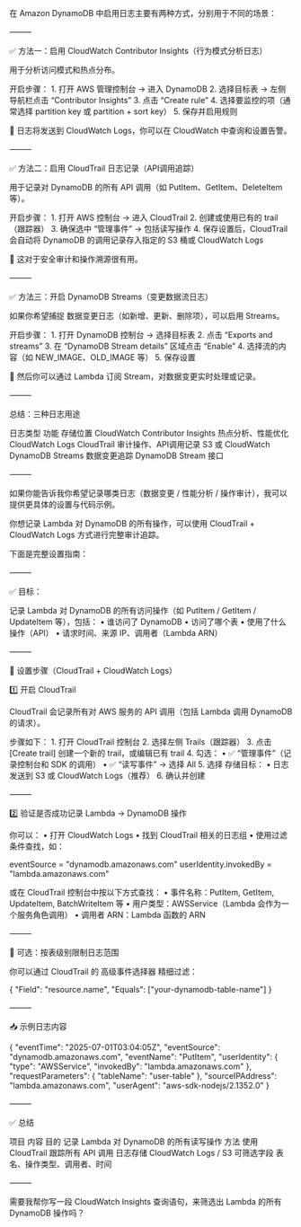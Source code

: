 在 Amazon DynamoDB 中启用日志主要有两种方式，分别用于不同的场景：

⸻

✅ 方法一：启用 CloudWatch Contributor Insights（行为模式分析日志）

用于分析访问模式和热点分布。

开启步骤：
	1.	打开 AWS 管理控制台 → 进入 DynamoDB
	2.	选择目标表 → 左侧导航栏点击 “Contributor Insights”
	3.	点击 “Create rule”
	4.	选择要监控的项（通常选择 partition key 或 partition + sort key）
	5.	保存并启用规则

📌 日志将发送到 CloudWatch Logs，你可以在 CloudWatch 中查询和设置告警。

⸻

✅ 方法二：启用 CloudTrail 日志记录（API调用追踪）

用于记录对 DynamoDB 的所有 API 调用（如 PutItem、GetItem、DeleteItem 等）。

开启步骤：
	1.	打开 AWS 控制台 → 进入 CloudTrail
	2.	创建或使用已有的 trail（跟踪器）
	3.	确保选中 “管理事件” → 包括读写操作
	4.	保存设置后，CloudTrail 会自动将 DynamoDB 的调用记录存入指定的 S3 桶或 CloudWatch Logs

📌 这对于安全审计和操作溯源很有用。

⸻

✅ 方法三：开启 DynamoDB Streams（变更数据流日志）

如果你希望捕捉 数据变更日志（如新增、更新、删除项），可以启用 Streams。

开启步骤：
	1.	打开 DynamoDB 控制台 → 选择目标表
	2.	点击 “Exports and streams”
	3.	在 “DynamoDB Stream details” 区域点击 “Enable”
	4.	选择流的内容（如 NEW_IMAGE、OLD_IMAGE 等）
	5.	保存设置

📌 然后你可以通过 Lambda 订阅 Stream，对数据变更实时处理或记录。

⸻

总结：三种日志用途

日志类型	功能	存储位置
CloudWatch Contributor Insights	热点分析、性能优化	CloudWatch Logs
CloudTrail	审计操作、API调用记录	S3 或 CloudWatch
DynamoDB Streams	数据变更追踪	DynamoDB Stream 接口


⸻

如果你能告诉我你希望记录哪类日志（数据变更 / 性能分析 / 操作审计），我可以提供更具体的设置与代码示例。


你想记录 Lambda 对 DynamoDB 的所有操作，可以使用 CloudTrail + CloudWatch Logs 方式进行完整审计追踪。

下面是完整设置指南：

⸻

✅ 目标：

记录 Lambda 对 DynamoDB 的所有访问操作（如 PutItem / GetItem / UpdateItem 等），包括：
	•	谁访问了 DynamoDB
	•	访问了哪个表
	•	使用了什么操作（API）
	•	请求时间、来源 IP、调用者（Lambda ARN）

⸻

🔧 设置步骤（CloudTrail + CloudWatch Logs）

1️⃣ 开启 CloudTrail

CloudTrail 会记录所有对 AWS 服务的 API 调用（包括 Lambda 调用 DynamoDB 的请求）。

步骤如下：
	1.	打开 CloudTrail 控制台
	2.	选择左侧 Trails（跟踪器）
	3.	点击 [Create trail] 创建一个新的 trail，或编辑已有 trail
	4.	勾选：
	•	✅ “管理事件”（记录控制台和 SDK 的调用）
	•	✅ “读写事件” → 选择 All
	5.	选择 存储目标：
	•	日志发送到 S3 或 CloudWatch Logs（推荐）
	6.	确认并创建

⸻

2️⃣ 验证是否成功记录 Lambda → DynamoDB 操作

你可以：
	•	打开 CloudWatch Logs
	•	找到 CloudTrail 相关的日志组
	•	使用过滤条件查找，如：

eventSource = "dynamodb.amazonaws.com"
userIdentity.invokedBy = "lambda.amazonaws.com"

或在 CloudTrail 控制台中按以下方式查找：
	•	事件名称：PutItem, GetItem, UpdateItem, BatchWriteItem 等
	•	用户类型：AWSService（Lambda 会作为一个服务角色调用）
	•	调用者 ARN：Lambda 函数的 ARN

⸻

📌 可选：按表级别限制日志范围

你可以通过 CloudTrail 的 高级事件选择器 精细过滤：

{
  "Field": "resource.name",
  "Equals": ["your-dynamodb-table-name"]
}


⸻

📥 示例日志内容

{
  "eventTime": "2025-07-01T03:04:05Z",
  "eventSource": "dynamodb.amazonaws.com",
  "eventName": "PutItem",
  "userIdentity": {
    "type": "AWSService",
    "invokedBy": "lambda.amazonaws.com"
  },
  "requestParameters": {
    "tableName": "user-table"
  },
  "sourceIPAddress": "lambda.amazonaws.com",
  "userAgent": "aws-sdk-nodejs/2.1352.0"
}


⸻

✅ 总结

项目	内容
目的	记录 Lambda 对 DynamoDB 的所有读写操作
方法	使用 CloudTrail 跟踪所有 API 调用
日志存储	CloudWatch Logs / S3
可筛选字段	表名、操作类型、调用者、时间


⸻

需要我帮你写一段 CloudWatch Insights 查询语句，来筛选出 Lambda 的所有 DynamoDB 操作吗？




